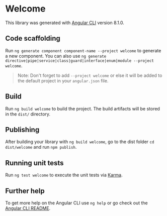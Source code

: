 # Welcome

This library was generated with [Angular CLI](https://github.com/angular/angular-cli) version 8.1.0.

## Code scaffolding

Run `ng generate component component-name --project welcome` to generate a new component. You can also use `ng generate directive|pipe|service|class|guard|interface|enum|module --project welcome`.
> Note: Don't forget to add `--project welcome` or else it will be added to the default project in your `angular.json` file. 

## Build

Run `ng build welcome` to build the project. The build artifacts will be stored in the `dist/` directory.

## Publishing

After building your library with `ng build welcome`, go to the dist folder `cd dist/welcome` and run `npm publish`.

## Running unit tests

Run `ng test welcome` to execute the unit tests via [Karma](https://karma-runner.github.io).

## Further help

To get more help on the Angular CLI use `ng help` or go check out the [Angular CLI README](https://github.com/angular/angular-cli/blob/master/README.md).
